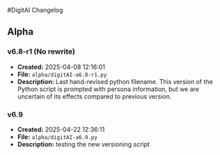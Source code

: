 #DigitAI Changelog

## Alpha

### v6.8-r1 (No rewrite)
- **Created:** 2025-04-08 12:16:01  
- **File:** `alpha/digitAI-a6.8-r1.py`  
- **Description:** Last hand-revised python filename. This version of the Python script is prompted with persona information, but we are uncertain of its effects compared to previous version.

### v6.9
- **Created:** 2025-04-22 12:36:11  
- **File:** `alpha/digitAI-a6.9.py`  
- **Description:** testing the new versioning script
